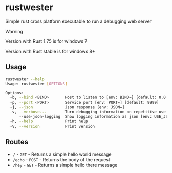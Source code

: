 # rustwester

Simple rust cross platform executable to run a debugging web server

> [!WARNING]
>
> Version with Rust 1.75 is for windows 7
>
> Version with Rust stable is for windows 8+

## Usage

```bash
rustwester --help
Usage: rustwester [OPTIONS]

Options:
  -b, --bind <BIND>       Host to listen to [env: BIND=] [default: 0.0.0.0]
  -p, --port <PORT>       Service port [env: PORT=] [default: 9999]
  -j, --json              Json response [env: JSON=]
  -v, --verbose...        Turn debugging information on repetitive use increases verbosity, at most 2 times
      --use-json-logging  Show logging information as json [env: USE_JSON_LOGGING=]
  -h, --help              Print help
  -V, --version           Print version
```

## Routes

- `/` - `GET` - Returns a simple hello world message
- `/echo` - `POST` - Returns the body of the request
- `/hey` - `GET` - Returns a simple hello there message

